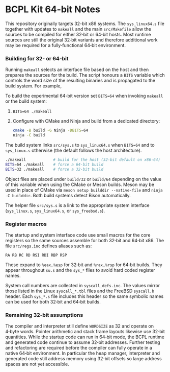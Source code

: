 # BCPL Kit 64-bit Notes

This repository originally targets 32-bit x86 systems.  The
`sys_linux64.s` file together with updates to `makeall` and the main
`src/Makefile` allow the sources to be compiled for either 32‑bit or
64‑bit hosts.  Most runtime sources are still the original 32‑bit
variants and therefore additional work may be required for a
fully‑functional 64‑bit environment.


### Building for 32‑ or 64‑bit

Running `makeall` selects an interface file based on the host and then
prepares the sources for the build.  The script honours a `BITS`
variable which controls the word size of the resulting binaries and is
propagated to the build system.  For example,

To build the experimental 64-bit version set `BITS=64` when invoking
`makeall` or the build system:

1. `BITS=64 ./makeall`
2. Configure with CMake and Ninja and build from a dedicated directory:

   ```sh
   cmake -B build -G Ninja -DBITS=64
   ninja -C build
   ```

The build system links `src/sys.s` to `sys_linux64.s` when `BITS=64`
and to `sys_linux.s` otherwise (the default follows the host
architecture).


```sh
./makeall            # build for the host (32‑bit default on x86‑64)
BITS=64 ./makeall    # force a 64‑bit build
BITS=32 ./makeall    # force a 32‑bit build
```

Object files are placed under `build/32` or `build/64` depending on the
value of this variable when using the CMake or Meson builds.  Meson may
be used in place of CMake via `meson setup builddir --native-file` and
`ninja -C builddir`.  Both build systems detect Bison automatically.

The helper file `src/sys.s` is a link to the appropriate system
interface (`sys_linux.s`, `sys_linux64.s`, or `sys_freebsd.s`).

### Register macros

The startup and system interface code use small macros for the core
registers so the same sources assemble for both 32‑bit and 64‑bit x86.
The file `src/regs.inc` defines aliases such as:

```
RA RB RC RD RSI RDI RBP RSP
```

These expand to `%eax`..`%esp` for 32‑bit and `%rax`..`%rsp` for 64‑bit
builds.  They appear throughout `su.s` and the `sys_*` files to avoid
hard coded register names.

System call numbers are collected in `syscall_defs.inc`.  The values
mirror those listed in the Linux `syscall_*.tbl` files and the FreeBSD
`syscall.h` header.  Each `sys_*.s` file includes this header so the
same symbolic names can be used for both 32‑bit and 64‑bit builds.

### Remaining 32‑bit assumptions

The compiler and interpreter still define `WORDSIZE` as 32 and operate on
4‑byte words.  Pointer arithmetic and stack frame layouts likewise use
32‑bit quantities.  While the startup code can run in 64‑bit mode, the
BCPL runtime and generated code continue to assume 32‑bit addresses.
Further testing and refactoring are required before the compiler can
fully operate in a native 64‑bit environment.
In particular the heap manager, interpreter and generated code still
address memory using 32‑bit offsets so large address spaces are not yet
accessible.
